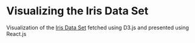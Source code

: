 # Visualizing the Iris Data Set

Visualization of the [Iris Data Set]("https://gist.github.com/curran/a08a1080b88344b0c8a7")
fetched using D3.js and presented using React.js